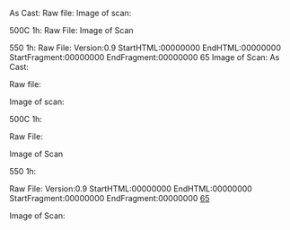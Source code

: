 As Cast:
Raw file:
Image of scan:

500C 1h:
Raw File:
Image of Scan

550 1h:
Raw File: Version:0.9 StartHTML:00000000 EndHTML:00000000 StartFragment:00000000 EndFragment:00000000 65
Image of Scan:
As Cast:

Raw file:

Image of scan:

500C 1h:

Raw File:

Image of Scan

550 1h:

Raw File: Version:0.9 StartHTML:00000000 EndHTML:00000000 StartFragment:00000000 EndFragment:00000000 [65](https://pitt-my.sharepoint.com/:f:/g/personal/lhw12_pitt_edu/EuAFHmkx2YRFhX2RZbbSZ98BUDC-SyQNk1EfuzUIvxmEFw?e=knzfCQ)

Image of Scan:
